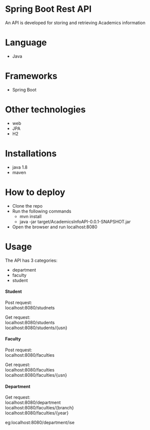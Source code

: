 # Spring Boot Rest API

An API is developed for storing and retrieving Academics information

# Language

* Java

# Frameworks

* Spring Boot

# Other technologies

 * web
 * JPA
 * H2

# Installations

* java 1.8
* maven

# How to deploy

* Clone the repo  
* Run the following commands
    * mvn install
    * java -jar target/AcademicsInfoAPI-0.0.1-SNAPSHOT.jar
* Open the browser and run localhost:8080

# Usage

The API has 3 categories:

* department
* faculty
* student

#### Student

Post request:  
localhost:8080/studnets

Get request:  
localhost:8080/students  
localhost:8080/students/{usn}


#### Faculty

Post request:  
localhost:8080/faculties

Get request:  
localhost:8080/faculties  
localhost:8080/faculties/{usn}

####  Department

Get request:  
localhost:8080/department  
localhost:8080/faculties/{branch}  
localhost:8080/faculties/{year}  


eg:localhost:8080/department/ise
